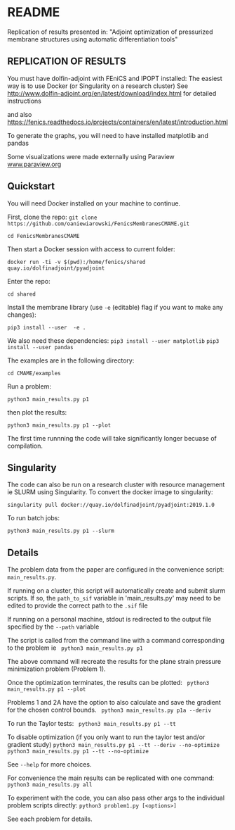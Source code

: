 # README

Replication of results presented in:
"Adjoint optimization of pressurized membrane structures using automatic differentiation tools"

## REPLICATION OF RESULTS
You must have dolfin-adjoint with FEniCS and IPOPT installed:
The easiest way is to use Docker (or Singularity on a research cluster)
See http://www.dolfin-adjoint.org/en/latest/download/index.html for detailed instructions

and also 
https://fenics.readthedocs.io/projects/containers/en/latest/introduction.html

To generate the graphs, you will need to have installed matplotlib and pandas 

Some visualizations were made externally using Paraview 
www.paraview.org

## Quickstart

You will need Docker installed on your machine to continue.

First, clone the repo:
`git clone https://github.com/oaniewiarowski/FenicsMembranesCMAME.git`

`cd FenicsMembranesCMAME`

Then start a Docker session with access to current folder:

`docker run -ti -v $(pwd):/home/fenics/shared quay.io/dolfinadjoint/pyadjoint`

Enter the repo:

`cd shared`

Install the membrane library (use `-e` (editable) flag if you want to make any changes):

`pip3 install --user  -e .`

We also need these dependencies:
`pip3 install --user matplotlib`
`pip3 install --user pandas`

The examples are in the following directory:

`cd CMAME/examples`

Run a problem:

`python3 main_results.py p1`

then plot the results:

`python3 main_results.py p1 --plot`

The first time runnning the code will take significantly longer becuase of compilation.

## Singularity
The code can also be run on a research cluster with resource management ie SLURM
using Singularity. To convert the docker image to singularity:

`singularity pull docker://quay.io/dolfinadjoint/pyadjoint:2019.1.0`

To run batch jobs:

`python3 main_results.py p1 --slurm`

## Details

The problem data from the paper are configured in the convenience script: `main_results.py`.

If running on a cluster, this script will automatically create and submit slurm scripts. If so,
the `path_to_sif` variable in 'main_results.py' may need to be edited to provide the correct path to the `.sif` file
 
If running on a personal machine, stdout is redirected to the output file specified by the `--path` variable

The script is called from the command line with a command corresponding to the problem ie
` python3 main_results.py p1`

The above command will recreate the results for the plane strain 
pressure minimization problem (Problem 1). 

Once the optimization terminates, the results can be plotted:
` python3 main_results.py p1 --plot`

Problems 1 and 2A have the option to also calculate and save the gradient for the chosen control bounds.
` python3 main_results.py p1a --deriv`

To run the Taylor tests:
` python3 main_results.py p1 --tt`

To disable optimization (if you only want to run the taylor test and/or gradient study)
` python3 main_results.py p1 --tt --deriv --no-optimize `
` python3 main_results.py p1 --tt --no-optimize `

See `--help` for more choices.

For convenience the main results can be replicated with one command:
` python3 main_results.py all `
    
To experiment with the code, you can also pass other args to the individual problem scripts directly:
`python3 problem1.py [<options>]`

See each problem for details.


